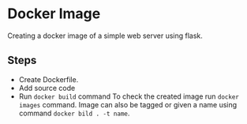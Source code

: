 # Docker Image
Creating a docker image of a simple web server using flask. 
## Steps
* Create Dockerfile.
* Add source code
* Run `docker build` command
To check the created image run `docker images` command. Image can also be tagged or given a name using command `docker bild . -t name`.

